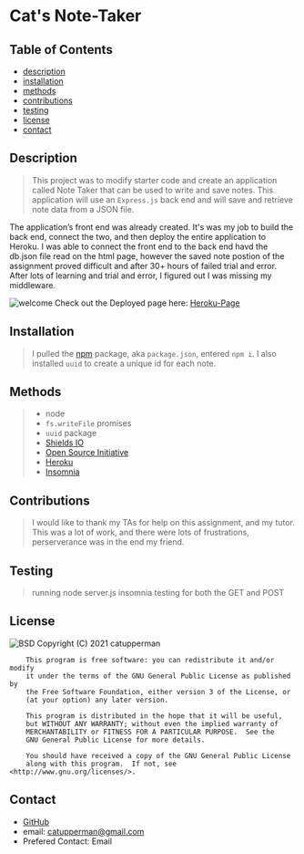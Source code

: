 # Cat's Note-Taker
## Table of Contents
* [description](#description)
* [installation](#installation)
* [methods](#methods)
* [contributions](#contributions)
* [testing](#testing)
* [license](#license)
* [contact](#contact)


## Description
> This project was to modify starter code and create an application called Note Taker that can be used to write and save notes. This application will use an ```Express.js```  back end and will save and retrieve note data from a JSON file.

The application’s front end was already created. It's was my job to build the back end, connect the two, and then deploy the entire application to Heroku.  I was able to connect the front end to the back end havd the db.json file read on the html page, however the saved note postion of the assignment proved difficult and after 30+ hours of failed trial and error.  After lots of learning and trial and error, I figured out I was missing my middleware.   

![welcome](images/notetaker.gif)
Check out the Deployed page here: [Heroku-Page](https://cats0-note-taker.herokuapp.com/notes)

>
## Installation
> I pulled the [npm](https://www.npmjs.com/) package, aka ```package.json```, entered ```npm i```. I also installed ```uuid``` to create a unique id for each note. 
## Methods
> * node 
> * ```fs.writeFile```  promises 
> * ```uuid``` package 
> * [Shields IO](https://shields.io/category/license) 
> * [Open Source Initiative](https://opensource.org/licenses/BSD-3-Clause) 
> * [Heroku](https://dashboard.heroku.com/)
> * [Insomnia](https://insomnia.rest/)
## Contributions
> I would like to thank my TAs for help on this assignment, and my tutor.  This was a lot of work, and there were lots of frustrations, perserverance was in the end my friend. 
## Testing
> running node server.js 
> insomnia testing for both the GET and POST
## License
![BSD](https://img.shields.io/badge/License-GPL-blue)
Copyright (C) 2021 catupperman

        This program is free software: you can redistribute it and/or modify
        it under the terms of the GNU General Public License as published by
        the Free Software Foundation, either version 3 of the License, or
        (at your option) any later version.
        
        This program is distributed in the hope that it will be useful,
        but WITHOUT ANY WARRANTY; without even the implied warranty of
        MERCHANTABILITY or FITNESS FOR A PARTICULAR PURPOSE.  See the
        GNU General Public License for more details.
        
        You should have received a copy of the GNU General Public License
        along with this program.  If not, see <http://www.gnu.org/licenses/>.
## Contact
* [GitHub](github.com/catupperman)
* email:  catupperman@gmail.com
* Prefered Contact: Email